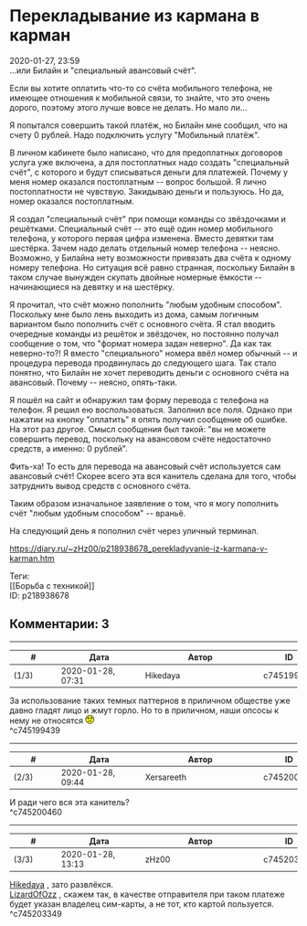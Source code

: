 Перекладывание из кармана в карман
==================================

  
2020-01-27, 23:59  
 ...или Билайн и "специальный авансовый счёт".   
   
 Если вы хотите оплатить что-то со счёта мобильного телефона, не имеющее отношения к мобильной связи, то знайте, что это очень дорого, поэтому этого лучше вовсе не делать. Но мало ли...   
   
 Я попытался совершить такой платёж, но Билайн мне сообщил, что на счету 0 рублей. Надо подключить услугу "Мобильный платёж".   
   
 В личном кабинете было написано, что для предоплатных договоров услуга уже включена, а для постоплатных надо создать "специальный счёт", с которого и будут списываться деньги для платежей. Почему у меня номер оказался постоплатным -- вопрос большой. Я лично постоплатности не чувствую. Закидываю деньги и пользуюсь. Но да, номер оказался постоплатным.   
   
 Я создал "специальный счёт" при помощи команды со звёздочками и решётками. Специальный счёт -- это ещё один номер мобильного телефона, у которого первая цифра изменена. Вместо девятки там шестёрка. Зачем надо делать отдельный номер телефона -- неясно. Возможно, у Билайна нету возможности привязать два счёта к одному номеру телефона. Но ситуация всё равно странная, поскольку Билайн в таком случае вынужден скупать двойные номерные ёмкости -- начинающиеся на девятку и на шестёрку.   
   
 Я прочитал, что счёт можно пополнить "любым удобным способом". Поскольку мне было лень выходить из дома, самым логичным вариантом было пополнить счёт с основного счёта. Я стал вводить очередные команды из решёток и звёздочек, но постоянно получал сообщение о том, что "формат номера задан неверно". Да как так неверно-то?! Я вместо "специального" номера ввёл номер обычный -- и процедура перевода продвинулась до следующего шага. Так стало понятно, что Билайн не хочет переводить деньги с основного счёта на авансовый. Почему -- неясно, опять-таки.   
   
 Я пошёл на сайт и обнаружил там форму перевода с телефона на телефон. Я решил ею воспользоваться. Заполнил все поля. Однако при нажатии на кнопку "оплатить" я опять получил сообщение об ошибке. На этот раз другое. Смысл сообщения был такой: "вы не можете совершить перевод, поскольку на авансовом счёте недостаточно средств, а именно: 0 рублей".   
   
 Фить-ха! То есть для перевода на авансовый счёт используется сам авансовый счёт! Скорее всего эта вся канитель сделана для того, чтобы затруднить вывод средств с основного счёта.   
   
 Таким образом изначальное заявление о том, что я могу пополнить счёт "любым удобным способом" -- враньё.   
   
 На следующий день я пополнил счёт через уличный терминал.   
  
<https://diary.ru/~zHz00/p218938678_perekladyvanie-iz-karmana-v-karman.htm>  
  
Теги:  
[[Борьба с техникой]]  
ID: p218938678  


Комментарии: 3
--------------

  


---



|         #         |              Дата              |                     Автор                     |           ID           |
| --- | --- | --- | --- |
| (1/3) | 2020-01-28, 07:31 | Hikedaya | c745199439 |

  
 За использование таких темных паттернов в приличном обществе уже давно гладят лицо и жмут горло. Но то в приличном, наши опсосы к нему не относятся ![:(](pics/1146.gif)   
 ^c745199439

---



|         #         |              Дата              |                     Автор                     |           ID           |
| --- | --- | --- | --- |
| (2/3) | 2020-01-28, 09:44 | Xersareeth | c745200460 |

  
 И ради чего вся эта канитель?   
 ^c745200460

---



|         #         |              Дата              |                     Автор                     |           ID           |
| --- | --- | --- | --- |
| (3/3) | 2020-01-28, 13:13 | zHz00 | c745203349 |

  
  [Hikedaya](http://hikedaya.diary.ru "Записная книжка")  , зато развлёкся.   
  [LizardOfOzz](http://LizardsBurrow.diary.ru "One more night")  , скажем так, в качестве отправителя при таком платеже будет указан владелец сим-карты, а не тот, кто картой пользуется.   
 ^c745203349